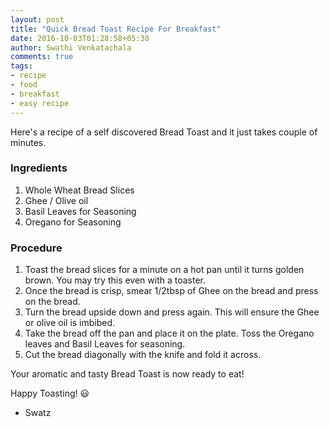 ```yaml
---
layout: post
title: "Quick Bread Toast Recipe For Breakfast"
date: 2016-10-03T01:28:58+05:30
author: Swathi Venkatachala
comments: true
tags:
- recipe
- food
- breakfast
- easy recipe
---
```



Here's a recipe of a self discovered Bread Toast and it just takes couple of minutes.


### Ingredients

1. Whole Wheat Bread Slices 
2. Ghee / Olive oil
3. Basil Leaves for Seasoning 
4. Oregano for Seasoning

### Procedure

1. Toast the bread slices for a minute on a hot pan until it turns golden brown. You may try this even with a toaster. 
2. Once the bread is crisp, smear 1/2tbsp of Ghee on the bread and press on the bread.
3. Turn the bread upside down and press again. This will ensure the Ghee or olive oil is imbibed.
4. Take the bread off the pan and place it on the plate. Toss the Oregano leaves and Basil Leaves for seasoning.
5. Cut the bread diagonally with the knife and fold it across.

Your aromatic and tasty Bread Toast is now ready to eat!

Happy Toasting! 😃

- Swatz
